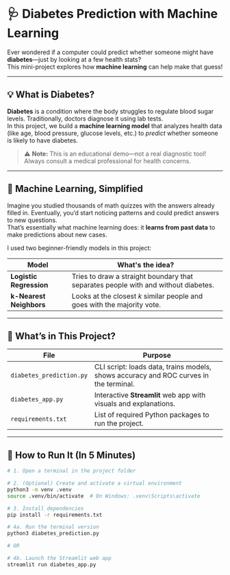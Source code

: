 # 🩺 Diabetes Prediction with Machine Learning

Ever wondered if a computer could predict whether someone might have **diabetes**—just by looking at a few health stats?  
This mini-project explores how **machine learning** can help make that guess!

---

## 💡 What is Diabetes?

**Diabetes** is a condition where the body struggles to regulate blood sugar levels. Traditionally, doctors diagnose it using lab tests.  
In this project, we build a **machine learning model** that analyzes health data (like age, blood pressure, glucose levels, etc.) to *predict* whether someone is likely to have diabetes.

> ⚠️ **Note:** This is an educational demo—not a real diagnostic tool! Always consult a medical professional for health concerns.

---

## 🤖 Machine Learning, Simplified

Imagine you studied thousands of math quizzes with the answers already filled in. Eventually, you’d start noticing patterns and could predict answers to new questions.  
That’s essentially what machine learning does: it **learns from past data** to make predictions about new cases.

I used two beginner-friendly models in this project:

| Model                  | What's the idea?                                                                 |
|------------------------|-----------------------------------------------------------------------------------|
| **Logistic Regression**| Tries to draw a straight boundary that separates people with and without diabetes.|
| **k-Nearest Neighbors**| Looks at the closest *k* similar people and goes with the majority vote.          |

---

## 🧰 What’s in This Project?

| File                  | Purpose                                                                 |
|-----------------------|-------------------------------------------------------------------------|
| `diabetes_prediction.py` | CLI script: loads data, trains models, shows accuracy and ROC curves in the terminal. |
| `diabetes_app.py`         | Interactive **Streamlit** web app with visuals and explanations.      |
| `requirements.txt`        | List of required Python packages to run the project.                  |

---

## 🚀 How to Run It (In 5 Minutes)

```bash
# 1. Open a terminal in the project folder

# 2. (Optional) Create and activate a virtual environment
python3 -m venv .venv
source .venv/bin/activate  # On Windows: .venv\Scripts\activate

# 3. Install dependencies
pip install -r requirements.txt

# 4a. Run the terminal version
python3 diabetes_prediction.py

# OR

# 4b. Launch the Streamlit web app
streamlit run diabetes_app.py


